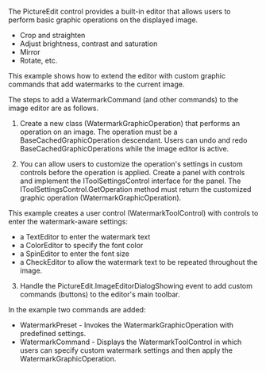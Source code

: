 
The PictureEdit control provides a built-in editor that allows users to perform basic graphic operations on the displayed image.
  - Crop and straighten
  - Adjust brightness, contrast and saturation
  - Mirror
  - Rotate, etc.

This example shows how to extend the editor with custom graphic commands that add watermarks to the current image.

The steps to add a WatermarkCommand (and other commands) to the image editor are as follows.

1. Create a new class (WatermarkGraphicOperation) that performs an operation on an image. 
The operation must be a BaseCachedGraphicOperation descendant. Users can undo and redo BaseCachedGraphicOperations while the image editor is active.

2. You can allow users to customize the operation's settings in custom controls before the operation is applied. 
Create a panel with controls and implement the IToolSettingsControl interface for the panel. The IToolSettingsControl.GetOperation method must return the customized graphic operation (WatermarkGraphicOperation).<br>

This example creates a user control (WatermarkToolControl) with controls to enter the watermark-aware settings:
   - a TextEditor to enter the watermark text
   - a ColorEditor to specify the font color
   - a SpinEditor to enter the font size
   - a CheckEditor to allow the watermark text to be repeated throughout the image.

3. Handle the PictureEdit.ImageEditorDialogShowing event to add custom commands (buttons) to the editor's main toolbar.<br>

In the example two commands are added:
   - WatermarkPreset - Invokes the WatermarkGraphicOperation with predefined settings.
   - WatermarkCommand - Displays the WatermarkToolControl in which users can specify custom watermark settings and then apply the WatermarkGraphicOperation.


